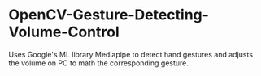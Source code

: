# OpenCV-Gesture-Detecting-Volume-Control

Uses Google's ML library Mediapipe to detect hand gestures and adjusts the volume on PC to math the corresponding gesture.  
